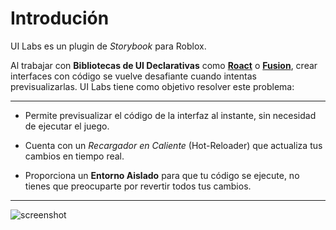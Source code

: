 # Introdución

UI Labs es un plugin de <i>Storybook</i> para Roblox.

Al trabajar con **Bibliotecas de UI Declarativas** como **[Roact](https://roblox.github.io/roact/)** o **[Fusion](https://elttob.uk/Fusion/0.2/)**, crear interfaces con código se vuelve desafiante cuando intentas previsualizarlas. UI Labs tiene como objetivo resolver este problema:

---

-   Permite previsualizar el código de la interfaz al instante, sin necesidad de ejecutar el juego.

-   Cuenta con un <i>Recargador en Caliente</i> (Hot-Reloader) que actualiza tus cambios en tiempo real.

-   Proporciona un **Entorno Aislado** para que tu código se ejecute, no tienes que preocuparte por revertir todos tus cambios.

---

<img class="image-label" src="/docs/screenshot.png" alt="screenshot" />
